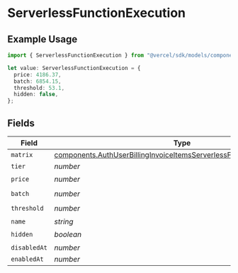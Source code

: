 # ServerlessFunctionExecution

## Example Usage

```typescript
import { ServerlessFunctionExecution } from "@vercel/sdk/models/components";

let value: ServerlessFunctionExecution = {
  price: 4186.37,
  batch: 6854.15,
  threshold: 53.1,
  hidden: false,
};
```

## Fields

| Field                                                                                                                                                              | Type                                                                                                                                                               | Required                                                                                                                                                           | Description                                                                                                                                                        |
| ------------------------------------------------------------------------------------------------------------------------------------------------------------------ | ------------------------------------------------------------------------------------------------------------------------------------------------------------------ | ------------------------------------------------------------------------------------------------------------------------------------------------------------------ | ------------------------------------------------------------------------------------------------------------------------------------------------------------------ |
| `matrix`                                                                                                                                                           | [components.AuthUserBillingInvoiceItemsServerlessFunctionExecutionMatrix](../../models/components/authuserbillinginvoiceitemsserverlessfunctionexecutionmatrix.md) | :heavy_minus_sign:                                                                                                                                                 | N/A                                                                                                                                                                |
| `tier`                                                                                                                                                             | *number*                                                                                                                                                           | :heavy_minus_sign:                                                                                                                                                 | N/A                                                                                                                                                                |
| `price`                                                                                                                                                            | *number*                                                                                                                                                           | :heavy_check_mark:                                                                                                                                                 | N/A                                                                                                                                                                |
| `batch`                                                                                                                                                            | *number*                                                                                                                                                           | :heavy_check_mark:                                                                                                                                                 | N/A                                                                                                                                                                |
| `threshold`                                                                                                                                                        | *number*                                                                                                                                                           | :heavy_check_mark:                                                                                                                                                 | N/A                                                                                                                                                                |
| `name`                                                                                                                                                             | *string*                                                                                                                                                           | :heavy_minus_sign:                                                                                                                                                 | N/A                                                                                                                                                                |
| `hidden`                                                                                                                                                           | *boolean*                                                                                                                                                          | :heavy_check_mark:                                                                                                                                                 | N/A                                                                                                                                                                |
| `disabledAt`                                                                                                                                                       | *number*                                                                                                                                                           | :heavy_minus_sign:                                                                                                                                                 | N/A                                                                                                                                                                |
| `enabledAt`                                                                                                                                                        | *number*                                                                                                                                                           | :heavy_minus_sign:                                                                                                                                                 | N/A                                                                                                                                                                |